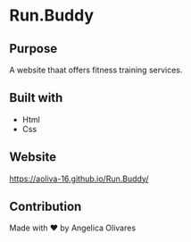 # Run.Buddy

## Purpose 
A website thaat offers fitness training services. 

## Built with 
* Html 
* Css

## Website 
https://aoliva-16.github.io/Run.Buddy/

## Contribution 
Made with ❤️ by Angelica Olivares
